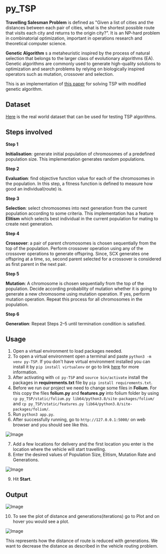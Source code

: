 # py_TSP
**Travelling Salesman Problem** is defined as "Given a list of cities and the distances between each pair of cities, what is the shortest possible route that visits each city and returns to the origin city?". It is an NP-hard problem in combinatorial optimization, important in operations research and theoretical computer science.

**Genetic Algorithm** s a metaheuristic inspired by the process of natural selection that belongs to the larger class of evolutionary algorithms (EA). Genetic algorithms are commonly used to generate high-quality solutions to optimization and search problems by relying on biologically inspired operators such as mutation, crossover and selection.

This is an implementation of [this paper](https://www.researchgate.net/publication/264819943_Improved_genetic_algorithms_for_the_travelling_salesman_problem) for solving TSP with modified genetic algorithm.

## Dataset
[Here](http://www.math.uwaterloo.ca/tsp/data/index.html) is the real world dataset that can be used for testing TSP algorithms.

## Steps involved
**Step 1**

**Initialisation**: generate initial population of chromosomes of a predefined
population size. This implementation generates random populations.

**Step 2**

**Evaluation**: find objective function value for each of the chromosomes in the
population. In this step, a fitness function is defined to measure how good an individual(route) is.


**Step 3**


**Selection**: select chromosomes into next generation from the current population
according to some criteria. This implementation has a feature **Elitism** which selects best individual in the current population for mating to create next generation.


**Step 4**


**Crossover**: a pair of parent chromosomes is chosen sequentially from the top of
the population. Perform crossover operation using any of the crossover
operations to generate offspring. Since, SCX generates one offspring at a time,
so, second parent selected for a crossover is considered as first parent in the next
pair.


**Step 5**


**Mutation**: A chromosome is chosen sequentially from the top of the population.
Decide according probability of mutation whether it is going to generate a new
chromosome using mutation operation. If yes, perform mutation operation.
Repeat this process for all chromosomes in the population.


**Step 6**


**Generation**: Repeat Steps 2–5 until termination condition is satisfied. 


## Usage
1. Open a virtual environment to load packages needed.
2. To open a virtual environment open a terminal and paste `python3 -m venv py-TSP`. If you don't have virtual environment installed you can install it by `pip install virtualenv` or go to link [here](https://packaging.python.org/guides/installing-using-pip-and-virtual-environments/) for more information.
3. After activating with  `cd py-TSP` and `source bin/activate`  install the packages in **requirements.txt** file by `pip install requirements.txt`.
4. Before we run our project we need to change some files in **Folium**. For this copy the files **folium.py** and **features.py** into folium folder by using `cp py_TSP/static/folium.py lib64/python3.8/site-packages/folium/` and `cp py_TSP/static/features.py lib64/python3.8/site-packages/folium/`.
5. Run `python3 app.py`.
6. After successfully running, go to `http://127.0.0.1:5000/` on web browser and you should see like this.

![Image](https://github.com/aakash0121/py_TSP/blob/master/static/1.png)

7. Add a few locations for delivery and the first location you enter is the location where the vehicle will start travelling.
8. Enter the desired values of Population Size, Elitism, Mutation Rate and Generations.

![Image](https://github.com/aakash0121/py_TSP/blob/master/static/2.png)

9. Hit **Start**.

## Output

![Image](https://github.com/aakash0121/py_TSP/blob/master/static/3.png)

10. To see the plot of distance and generations(iterations) go to Plot and on hover you would see a plot.

![Image](https://github.com/aakash0121/py_TSP/blob/master/static/plot.png)

This represents how the distance of route is reduced with generations. We want to decrease the distance as described in the vehicle routing problem.


